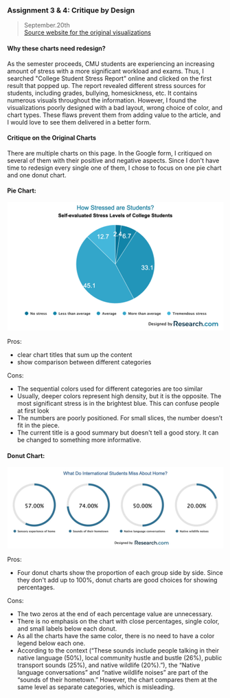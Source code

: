 ### Assignment 3 & 4: Critique by Design

> September.20th   
> [Source website for the original visualizations](https://research.com/education/student-stress-statistics)

#### Why these charts need redesign?
As the semester proceeds, CMU students are experiencing an increasing amount of stress with a more significant workload and exams. Thus, I searched "College Student Stress Report" online and clicked on the first result that popped up. The report revealed different stress sources for students, including grades, bullying, homesickness, etc. It contains numerous visuals throughout the information. However, I found the visualizations poorly designed with a bad layout, wrong choice of color, and chart types. These flaws prevent them from adding value to the article, and I would love to see them delivered in a better form.

#### Critique on the Original Charts
There are multiple charts on this page. In the Google form, I critiqued on several of them with their positive and negative aspects. Since I don't have time to redesign every single one of them, I chose to focus on one pie chart and one donut chart.

#### Pie Chart:
<img src="Pictures/how-stressed-are-student.png" alt="How Stressed are Students?" width="700"/>  

Pros:
- clear chart titles that sum up the content
- show comparison between different categories

Cons:
- The sequential colors used for different categories are too similar
- Usually, deeper colors represent high density, but it is the opposite. The most significant stress is in the brightest blue. This can confuse people at first look
- The numbers are poorly positioned. For small slices, the number doesn’t fit in the piece.
- The current title is a good summary but doesn't tell a good story. It can be changed to something more informative.

#### Donut Chart:
<img src="Pictures/What-Do-International-Students-Miss-About-Home.jpeg" alt="How Stressed are Students?" width="700"/>

Pros:
- Four donut charts show the proportion of each group side by side. Since they don't add up to 100%, donut charts are good choices for showing percentages.

Cons:
- The two zeros at the end of each percentage value are unnecessary.
- There is no emphasis on the chart with close percentages, single color, and small labels below each donut.
- As all the charts have the same color, there is no need to have a color legend below each one.
- According to the context (“These sounds include people talking in their native language (50%), local community hustle and bustle (26%), public transport sounds (25%), and native wildlife (20%).”), the “Native language conversations” and “native wildlife noises” are part of the “sounds of their hometown.” However, the chart compares them at the same level as separate categories, which is misleading.







 